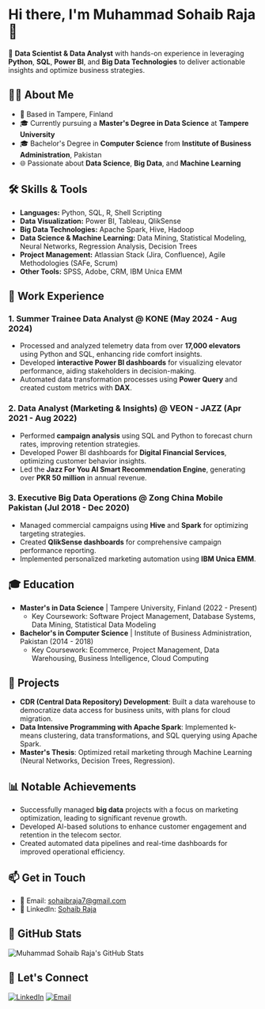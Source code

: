 # Hi there, I'm Muhammad Sohaib Raja 👋

🚀 **Data Scientist & Data Analyst** with hands-on experience in leveraging **Python**, **SQL**, **Power BI**, and **Big Data Technologies** to deliver actionable insights and optimize business strategies.

## 👨‍💻 About Me
- 📍 Based in Tampere, Finland
- 🎓 Currently pursuing a **Master's Degree in Data Science** at **Tampere University**
- 🎓 Bachelor's Degree in **Computer Science** from **Institute of Business Administration**, Pakistan
- 🌐 Passionate about **Data Science**, **Big Data**, and **Machine Learning**

## 🛠️ Skills & Tools
- **Languages:** Python, SQL, R, Shell Scripting
- **Data Visualization:** Power BI, Tableau, QlikSense
- **Big Data Technologies:** Apache Spark, Hive, Hadoop
- **Data Science & Machine Learning:** Data Mining, Statistical Modeling, Neural Networks, Regression Analysis, Decision Trees
- **Project Management:** Atlassian Stack (Jira, Confluence), Agile Methodologies (SAFe, Scrum)
- **Other Tools:** SPSS, Adobe, CRM, IBM Unica EMM

## 🏢 Work Experience
### 1. **Summer Trainee Data Analyst** @ **KONE** (May 2024 - Aug 2024)
- Processed and analyzed telemetry data from over **17,000 elevators** using Python and SQL, enhancing ride comfort insights.
- Developed **interactive Power BI dashboards** for visualizing elevator performance, aiding stakeholders in decision-making.
- Automated data transformation processes using **Power Query** and created custom metrics with **DAX**.

### 2. **Data Analyst (Marketing & Insights)** @ **VEON - JAZZ** (Apr 2021 - Aug 2022)
- Performed **campaign analysis** using SQL and Python to forecast churn rates, improving retention strategies.
- Developed Power BI dashboards for **Digital Financial Services**, optimizing customer behavior insights.
- Led the **Jazz For You AI Smart Recommendation Engine**, generating over **PKR 50 million** in annual revenue.

### 3. **Executive Big Data Operations** @ **Zong China Mobile Pakistan** (Jul 2018 - Dec 2020)
- Managed commercial campaigns using **Hive** and **Spark** for optimizing targeting strategies.
- Created **QlikSense dashboards** for comprehensive campaign performance reporting.
- Implemented personalized marketing automation using **IBM Unica EMM**.

## 🎓 Education
- **Master's in Data Science** | Tampere University, Finland (2022 - Present)
  - Key Coursework: Software Project Management, Database Systems, Data Mining, Statistical Data Modeling
- **Bachelor's in Computer Science** | Institute of Business Administration, Pakistan (2014 - 2018)
  - Key Coursework: Ecommerce, Project Management, Data Warehousing, Business Intelligence, Cloud Computing

## 🚀 Projects
- **CDR (Central Data Repository) Development**: Built a data warehouse to democratize data access for business units, with plans for cloud migration.
- **Data Intensive Programming with Apache Spark**: Implemented k-means clustering, data transformations, and SQL querying using Apache Spark.
- **Master's Thesis**: Optimized retail marketing through Machine Learning (Neural Networks, Decision Trees, Regression).

## 📊 Notable Achievements
- Successfully managed **big data** projects with a focus on marketing optimization, leading to significant revenue growth.
- Developed AI-based solutions to enhance customer engagement and retention in the telecom sector.
- Created automated data pipelines and real-time dashboards for improved operational efficiency.

## 📫 Get in Touch
- 📧 Email: [sohaibraja7@gmail.com](mailto:sohaibraja7@gmail.com)
- 💼 LinkedIn: [Sohaib Raja](https://www.linkedin.com/in/sohaib-raja-a934b8116/)

## 🌟 GitHub Stats
![Muhammad Sohaib Raja's GitHub Stats](https://github-readme-stats.vercel.app/api?username=your-github-username&show_icons=true&theme=blue-green)

## 🔗 Let's Connect
[![LinkedIn](https://img.shields.io/badge/LinkedIn-blue?style=flat&logo=linkedin)](https://www.linkedin.com/in/sohaib-raja-a934b8116/)
[![Email](https://img.shields.io/badge/Email-D14836?style=flat&logo=gmail&logoColor=white)](mailto:sohaibraja7@gmail.com)

